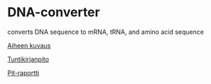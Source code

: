 # DNA-converter

converts DNA sequence to mRNA, tRNA, and amino acid sequence

[Aiheen kuvaus](dokumentaatio/aihemaarittely.md)

[Tuntikirjanpito](dokumentaatio/tuntikirjanpito.md)

[Pit-raportti](https://htmlpreview.github.io/?https://github.com/Samuel0c/DNA-converter/blob/master/dokumentaatio/pit-reports/201702102016/index.html)

